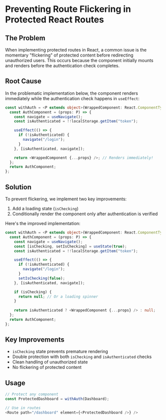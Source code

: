 # Preventing Route Flickering in Protected React Routes

## The Problem
When implementing protected routes in React, a common issue is the momentary "flickering" of protected content before redirecting unauthorized users. This occurs because the component initially mounts and renders before the authentication check completes.

## Root Cause
In the problematic implementation below, the component renders immediately while the authentication check happens in `useEffect`:

```typescript
const withAuth = <P extends object>(WrappedComponent: React.ComponentType<P>) => {
  const AuthComponent = (props: P) => {
    const navigate = useNavigate();
    const isAuthenticated = !!localStorage.getItem("token");

    useEffect(() => {
      if (!isAuthenticated) {
        navigate("/login");
      }
    }, [isAuthenticated, navigate]);  

    return <WrappedComponent {...props} />; // Renders immediately!
  };
  return AuthComponent;
};
```

## Solution
To prevent flickering, we implement two key improvements:
1. Add a loading state (`isChecking`)
2. Conditionally render the component only after authentication is verified

Here's the improved implementation:

```typescript
const withAuth = <P extends object>(WrappedComponent: React.ComponentType<P>) => {
  const AuthComponent = (props: P) => {
    const navigate = useNavigate();
    const [isChecking, setIsChecking] = useState(true);
    const isAuthenticated = !!localStorage.getItem("token");

    useEffect(() => {
      if (!isAuthenticated) {
        navigate("/login");
      }
      setIsChecking(false);
    }, [isAuthenticated, navigate]);  

    if (isChecking) {
      return null; // Or a loading spinner
    }
    
    return isAuthenticated ? <WrappedComponent {...props} /> : null;
  };
  return AuthComponent;
};
```

## Key Improvements
- `isChecking` state prevents premature rendering
- Double protection with both `isChecking` and `isAuthenticated` checks
- Clean handling of unauthorized state
- No flickering of protected content

## Usage
```typescript
// Protect any component
const ProtectedDashboard = withAuth(Dashboard);

// Use in routes
<Route path="/dashboard" element={<ProtectedDashboard />} />
```

